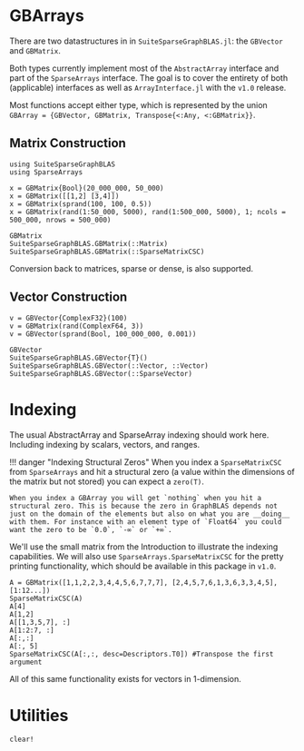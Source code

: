 # GBArrays

There are two datastructures in in `SuiteSparseGraphBLAS.jl`: the `GBVector` and `GBMatrix`.

Both types currently implement most of the `AbstractArray` interface and part of the `SparseArrays`
interface. 
The goal is to cover the entirety of both (applicable) interfaces as well as `ArrayInterface.jl`
with the `v1.0` release. 

Most functions accept either type, which is represented by the union 
`GBArray = {GBVector, GBMatrix, Transpose{<:Any, <:GBMatrix}}`. 

## Matrix Construction
```@setup mat
using SuiteSparseGraphBLAS
using SparseArrays
```
```@repl mat
x = GBMatrix{Bool}(20_000_000, 50_000)
x = GBMatrix([[1,2] [3,4]])
x = GBMatrix(sprand(100, 100, 0.5))
x = GBMatrix(rand(1:50_000, 5000), rand(1:500_000, 5000), 1; ncols = 500_000, nrows = 500_000)
```

```@docs
GBMatrix
SuiteSparseGraphBLAS.GBMatrix(::Matrix)
SuiteSparseGraphBLAS.GBMatrix(::SparseMatrixCSC)
```
Conversion back to matrices, sparse or dense, is also supported.
## Vector Construction
```@repl mat
v = GBVector{ComplexF32}(100)
v = GBMatrix(rand(ComplexF64, 3))
v = GBVector(sprand(Bool, 100_000_000, 0.001))
```

```@docs
GBVector
SuiteSparseGraphBLAS.GBVector{T}()
SuiteSparseGraphBLAS.GBVector(::Vector, ::Vector)
SuiteSparseGraphBLAS.GBVector(::SparseVector)
```

# Indexing

The usual AbstractArray and SparseArray indexing should work here. Including indexing by scalars, vectors, and ranges.

!!! danger "Indexing Structural Zeros"
    When you index a `SparseMatrixCSC` from `SparseArrays` and hit a structural zero (a value within the dimensions of the matrix but not stored) you can expect a `zero(T)`.

    When you index a GBArray you will get `nothing` when you hit a structural zero. This is because the zero in GraphBLAS depends not just on the domain of the elements but also on what you are __doing__ with them. For instance with an element type of `Float64` you could want the zero to be `0.0`, `-∞` or `+∞`.

We'll use the small matrix from the Introduction to illustrate the indexing capabilities. We will also use `SparseArrays.SparseMatrixCSC` for the pretty printing functionality, which should be available in this package in `v1.0`.

```@repl mat
A = GBMatrix([1,1,2,2,3,4,4,5,6,7,7,7], [2,4,5,7,6,1,3,6,3,3,4,5], [1:12...])
SparseMatrixCSC(A)
A[4]
A[1,2]
A[[1,3,5,7], :]
A[1:2:7, :]
A[:,:]
A[:, 5]
SparseMatrixCSC(A[:,:, desc=Descriptors.T0]) #Transpose the first argument
```

All of this same functionality exists for vectors in 1-dimension.

# Utilities

```@docs
clear!
```